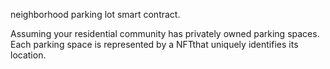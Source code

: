 neighborhood parking lot smart contract.

Assuming your residential community has privately owned parking spaces. Each parking space is represented by a NFTthat uniquely identifies its location.
